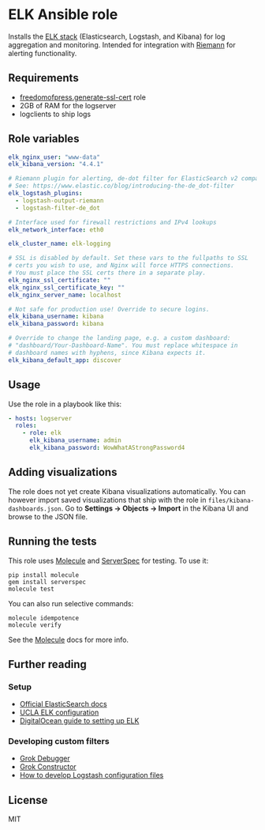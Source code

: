 # ELK Ansible role

Installs the [ELK stack](https://www.elastic.co/products) (Elasticsearch, Logstash, and Kibana)
for log aggregation and monitoring. Intended for integration with [Riemann](http://riemann.io)
for alerting functionality.

## Requirements

* [freedomofpress.generate-ssl-cert] role
* 2GB of RAM for the logserver
* logclients to ship logs

## Role variables

```yaml
elk_nginx_user: "www-data"
elk_kibana_version: "4.4.1"

# Riemann plugin for alerting, de-dot filter for ElasticSearch v2 compatibility.
# See: https://www.elastic.co/blog/introducing-the-de_dot-filter
elk_logstash_plugins:
  - logstash-output-riemann
  - logstash-filter-de_dot

# Interface used for firewall restrictions and IPv4 lookups
elk_network_interface: eth0

elk_cluster_name: elk-logging

# SSL is disabled by default. Set these vars to the fullpaths to SSL
# certs you wish to use, and Nginx will force HTTPS connections.
# You must place the SSL certs there in a separate play.
elk_nginx_ssl_certificate: ""
elk_nginx_ssl_certificate_key: ""
elk_nginx_server_name: localhost

# Not safe for production use! Override to secure logins.
elk_kibana_username: kibana
elk_kibana_password: kibana

# Override to change the landing page, e.g. a custom dashboard:
# "dashboard/Your-Dashboard-Name". You must replace whitespace in
# dashboard names with hyphens, since Kibana expects it.
elk_kibana_default_app: discover

```

## Usage

Use the role in a playbook like this:

```yaml
- hosts: logserver
  roles:
    - role: elk
      elk_kibana_username: admin
      elk_kibana_password: WowWhatAStrongPassword4
```

## Adding visualizations

The role does not yet create Kibana visualizations automatically. You can however
import saved visualizations that ship with the role in `files/kibana-dashboards.json`.
Go to **Settings -> Objects -> Import** in the Kibana UI and browse to the JSON file.

## Running the tests

This role uses [Molecule] and [ServerSpec] for testing. To use it:

```
pip install molecule
gem install serverspec
molecule test
```

You can also run selective commands:

```
molecule idempotence
molecule verify
```

See the [Molecule] docs for more info.

## Further reading
### Setup

* [Official ElasticSearch docs](https://www.elastic.co/guide/index.html)
* [UCLA ELK configuration](https://www.itsecurity.ucla.edu/elk)
* [DigitalOcean guide to setting up ELK](https://www.digitalocean.com/community/tutorials/how-to-install-elasticsearch-logstash-and-kibana-elk-stack-on-ubuntu-14-04)

### Developing custom filters
* [Grok Debugger](http://grokdebug.herokuapp.com/)
* [Grok Constructor](http://grokconstructor.appspot.com/)
* [How to develop Logstash configuration files](http://blog.comperiosearch.com/blog/2015/04/10/how-to-develop-logstash-configuration-files/)

## License
MIT

[Molecule]: http://molecule.readthedocs.org/en/master/
[ServerSpec]: http://serverspec.org/
[freedomofpress.generate-ssl-cert]: https://github.com/freedomofpress/ansible-role-generate-ssl-cert
